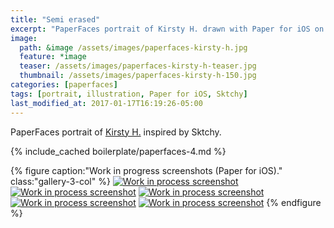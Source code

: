 ```yaml
---
title: "Semi erased"
excerpt: "PaperFaces portrait of Kirsty H. drawn with Paper for iOS on an iPad."
image: 
  path: &image /assets/images/paperfaces-kirsty-h.jpg 
  feature: *image
  teaser: /assets/images/paperfaces-kirsty-h-teaser.jpg
  thumbnail: /assets/images/paperfaces-kirsty-h-150.jpg
categories: [paperfaces]
tags: [portrait, illustration, Paper for iOS, Sktchy]
last_modified_at: 2017-01-17T16:19:26-05:00
---
```


PaperFaces portrait of [Kirsty H.](http://sktchy.com/A73olc ) inspired by Sktchy.

{% include_cached boilerplate/paperfaces-4.md %}

{% figure caption:"Work in progress screenshots (Paper for iOS)." class:"gallery-3-col" %}
[![Work in process screenshot](/assets/images/paperfaces-kirsty-h-process-1-750.jpg)](/assets/images/paperfaces-kirsty-h-process-1-lg.jpg)
[![Work in process screenshot](/assets/images/paperfaces-kirsty-h-process-2-600.jpg)](/assets/images/paperfaces-kirsty-h-process-2-lg.jpg)
[![Work in process screenshot](/assets/images/paperfaces-kirsty-h-process-3-600.jpg)](/assets/images/paperfaces-kirsty-h-process-3-lg.jpg)
[![Work in process screenshot](/assets/images/paperfaces-kirsty-h-process-4-600.jpg)](/assets/images/paperfaces-kirsty-h-process-4-lg.jpg)
[![Work in process screenshot](/assets/images/paperfaces-kirsty-h-process-5-600.jpg)](/assets/images/paperfaces-kirsty-h-process-5-lg.jpg)
{% endfigure %}
